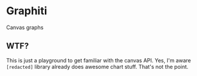 # Graphiti
Canvas graphs

## WTF?
This is just a playground to get familiar with the canvas API.
Yes, I'm aware `[redacted]` library already does awesome chart stuff. That's not the point.
